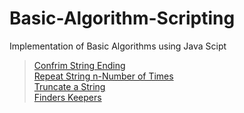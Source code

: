 # Basic-Algorithm-Scripting
Implementation of Basic Algorithms using Java Scipt
> [Confrim String Ending](./Confirm%20String%20Ending) <br/>
> [Repeat String n-Number of Times](./Repeat%20a%20String%20n-Number%20of%20Times)\
> [Truncate a String](./Truncate%20a%20String) <br/>
> [Finders Keepers](Finders%20Keepers) 


